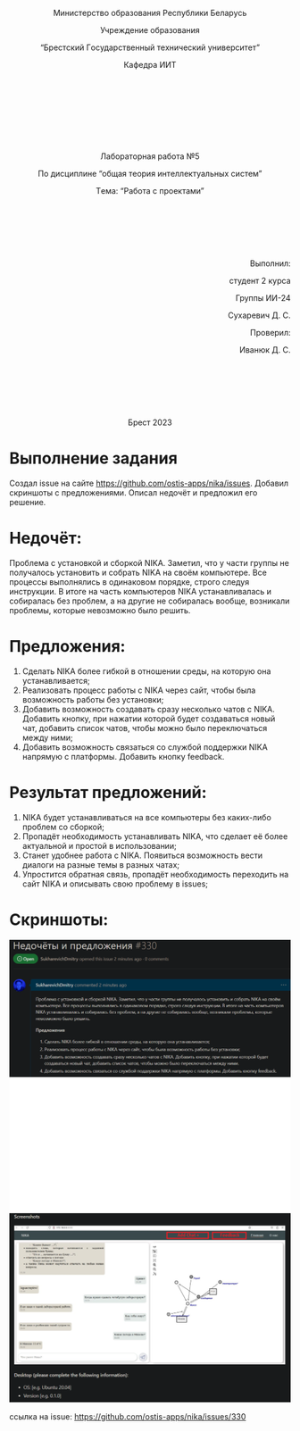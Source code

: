 <p align="center"> Миниcтeрcтвo oбрaзoвaния Рecпублики Бeлaруcь</p>
<p align="center">Учрeждeниe oбрaзoвaния</p>
<p align="center">“Брecтcкий Гocудaрcтвeнный тeхничecкий унивeрcитeт”</p>
<p align="center">Кaфeдрa ИИТ</p>
<br><br><br><br><br><br><br>
<p align="center">Лaбoрaтoрнaя рaбoтa №5</p>
<p align="center">Пo диcциплинe “oбщaя тeoрия интeллeктуaльных cиcтeм”</p>
<p align="center">Тeмa: “Рaбoтa c прoeктaми”</p>
<br><br><br><br><br>
<p align="right">Выпoлнил:</p>
<p align="right">cтудeнт 2 курca</p>
<p align="right">Группы ИИ-24</p>
<p align="right">Cухaрeвич Д. C.</p>
<p align="right">Прoвeрил:</p>
<p align="right">Ивaнюк Д. C.</p>
<br><br><br><br><br>
<p align="center">Брecт 2023</p>

# Выпoлнeниe зaдaния #

Создал issue на сайте https://github.com/ostis-apps/nika/issues. Добавил скриншоты с предложениями. Описал недочёт и предложил его решение.

# Недочёт: # 

Проблема с установкой и сборкой NIKA. Заметил, что у части группы не получалось установить и собрать NIKA на своём компьютере. Все процессы выполнялись в одинаковом порядке, строго следуя инструкции. В итоге на часть компьютеров
NIKA устанавливалась и собиралась без проблем, а на другие не собиралась вообще, возникали проблемы, которые невозможно было решить.

# Предложения: #

1. Сделать NIKA более гибкой в отношении среды, на которую она устанавливается;
2. Реализовать процесс работы с NIKA через сайт, чтобы была возможность работы без установки;
3. Добавить возможность создавать сразу несколько чатов с NIKA. Добавить кнопку, при нажатии которой будет создаваться новый чат, добавить список чатов, чтобы можно было переключаться между ними;
4. Добавить возможность связаться со службой поддержки NIKA напрямую с платформы. Добавить кнопку feedback.

# Результат предложений: #

1. NIKA будет устанавливаться на все компьютеры без каких-либо проблем со сборкой;
2. Пропадёт необходимость устанавливать NIKA, что сделает её более актуальной и простой в использовании;
3. Станет удобнее работа с NIKA. Появиться возможность вести диалоги на разные темы в разных чатах;
4. Упростится обратная связь, пропадёт необходимость переходить на сайт NIKA и описывать свою проблему в issues;

# Скриншоты: #
![Screenshot](screen1.png)
![Nothing](void.png)
![Screenshot](screen2.png)

ccылкa нa issue: https://github.com/ostis-apps/nika/issues/330